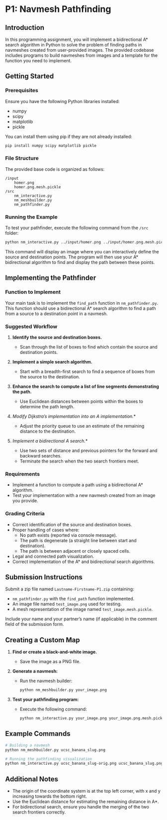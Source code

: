 # P1: Navmesh Pathfinding

## Introduction

In this programming assignment, you will implement a bidirectional A* search algorithm in Python to solve the problem of finding paths in navmeshes created from user-provided images. The provided codebase includes programs to build navmeshes from images and a template for the function you need to implement.

## Getting Started

### Prerequisites

Ensure you have the following Python libraries installed:

- numpy
- scipy
- matplotlib
- pickle

You can install them using pip if they are not already installed:

```bash
pip install numpy scipy matplotlib pickle
```

### File Structure

The provided base code is organized as follows:

```
/input
    homer.png
    homer.png.mesh.pickle
/src
    nm_interactive.py
    nm_meshbuilder.py
    nm_pathfinder.py
```

### Running the Example

To test your pathfinder, execute the following command from the `/src` folder:

```bash
python nm_interactive.py ../input/homer.png ../input/homer.png.mesh.pickle
```

This command will display an image where you can interactively define the source and destination points. The program will then use your A* bidirectional algorithm to find and display the path between these points.

## Implementing the Pathfinder

### Function to Implement

Your main task is to implement the `find_path` function in `nm_pathfinder.py`. This function should use a bidirectional A* search algorithm to find a path from a source to a destination point in a navmesh.

### Suggested Workflow

1. **Identify the source and destination boxes.**
    - Scan through the list of boxes to find which contain the source and destination points.

2. **Implement a simple search algorithm.**
    - Start with a breadth-first search to find a sequence of boxes from the source to the destination.

3. **Enhance the search to compute a list of line segments demonstrating the path.**
    - Use Euclidean distances between points within the boxes to determine the path length.

4. **Modify Dijkstra’s implementation into an A* implementation.**
    - Adjust the priority queue to use an estimate of the remaining distance to the destination.

5. **Implement a bidirectional A* search.**
    - Use two sets of distance and previous pointers for the forward and backward searches.
    - Terminate the search when the two search frontiers meet.

### Requirements

- Implement a function to compute a path using a bidirectional A* algorithm.
- Test your implementation with a new navmesh created from an image you provide.

### Grading Criteria

- Correct identification of the source and destination boxes.
- Proper handling of cases where:
    - No path exists (reported via console message).
    - The path is degenerate (a straight line between start and destination).
    - The path is between adjacent or closely spaced cells.
- Legal and connected path visualization.
- Correct implementation of the A* and bidirectional search algorithms.

## Submission Instructions

Submit a zip file named `Lastname-Firstname-P1.zip` containing:

- `nm_pathfinder.py` with the `find_path` function implemented.
- An image file named `test_image.png` used for testing.
- A mesh representation of the image named `test_image.mesh.pickle`.

Include your name and your partner’s name (if applicable) in the comment field of the submission form.

## Creating a Custom Map

1. **Find or create a black-and-white image.**
    - Save the image as a PNG file.

2. **Generate a navmesh:**
    - Run the navmesh builder:
      ```bash
      python nm_meshbuilder.py your_image.png
      ```

3. **Test your pathfinding program:**
    - Execute the following command:
      ```bash
      python nm_interactive.py your_image.png your_image.png.mesh.pickle 1
      ```

## Example Commands

```bash
# Building a navmesh
python nm_meshbuilder.py ucsc_banana_slug.png

# Running the pathfinding visualization
python nm_interactive.py ucsc_banana_slug-orig.png ucsc_banana_slug.png.mesh.pickle 1
```

## Additional Notes

- The origin of the coordinate system is at the top left corner, with x and y increasing towards the bottom right.
- Use the Euclidean distance for estimating the remaining distance in A*.
- For bidirectional search, ensure you handle the merging of the two search frontiers correctly.

